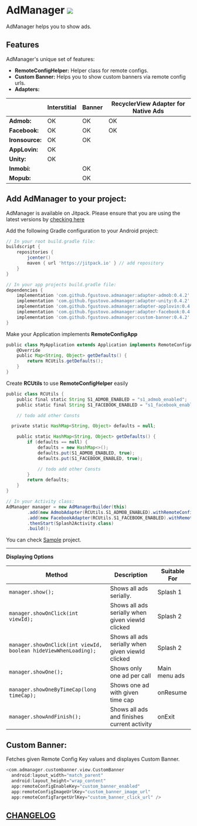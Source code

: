 AdManager [![](https://jitpack.io/v/fgustovo/admanager.svg)](https://jitpack.io/#fgustovo/admanager)
========
AdManager helps you to show ads.

Features
--------
AdManager's unique set of features:
* **RemoteConfigHelper:** Helper class for remote configs.
* **Custom Banner:** Helps you to show custom banners via remote config urls.
* **Adapters:**

|                |Interstitial|Banner|RecyclerView Adapter for Native Ads
|----------------|------------|------------|------------|
|**Admob:**|OK|OK|OK|
|**Facebook:**|OK|OK|OK|
|**Ironsource:**|OK|OK||
|**AppLovin:**|OK|||
|**Unity:**|OK|||
|**Inmobi:**||OK||
|**Mopub:**||OK||


Add AdManager to your project:
----------------------------
AdManager is available on Jitpack. Please ensure that you are using the latest versions by [checking here](https://jitpack.io/#fgustovo/admanager)

Add the following Gradle configuration to your Android project:
```groovy
// In your root build.gradle file:
buildscript {
    repositories {
        jcenter()
        maven { url 'https://jitpack.io' } // add repository
    }
}

// In your app projects build.gradle file:
dependencies {
    implementation 'com.github.fgustovo.admanager:adapter-admob:0.4.2'
    implementation 'com.github.fgustovo.admanager:adapter-unity:0.4.2'
    implementation 'com.github.fgustovo.admanager:adapter-applovin:0.4.2'
    implementation 'com.github.fgustovo.admanager:adapter-facebook:0.4.2'
    implementation 'com.github.fgustovo.admanager:custom-banner:0.4.2'
}
```

Make your Application implements **RemoteConfigApp**
```groovy
public class MyApplication extends Application implements RemoteConfigApp {
    @Override
    public Map<String, Object> getDefaults() {
        return RCUtils.getDefaults();
    }
}
```

Create **RCUtils** to use **RemoteConfigHelper** easily
```groovy
public class RCUtils {
    public final static String S1_ADMOB_ENABLED = "s1_admob_enabled";
    public static final String S1_FACEBOOK_ENABLED = "s1_facebook_enabled";

    // todo add other Consts

  private static HashMap<String, Object> defaults = null;

    public static HashMap<String, Object> getDefaults() {
        if (defaults == null) {
            defaults = new HashMap<>();
            defaults.put(S1_ADMOB_ENABLED, true);
            defaults.put(S1_FACEBOOK_ENABLED, true);

            // todo add other Consts
	    }
        return defaults;
    }
}
```


```groovy
// In your Activity class:
AdManager manager = new AdManagerBuilder(this)
        .add(new AdmobAdapter(RCUtils.S1_ADMOB_ENABLED).withRemoteConfigId(RCUtils.S1_ADMOB_ID))
        .add(new FacebookAdapter(RCUtils.S1_FACEBOOK_ENABLED).withRemoteConfigId(RCUtils.S1_FACEBOOK_ID))
        .thenStart(Splash2Activity.class)
        .build();
```

You can check [Sample](sample) project.

 -----
__Displaying Options__

|Method|Description|Suitable For|
|----------------|-------------------------------|-------------------------------|
|`manager.show();` |Shows all ads serially.|Splash 1|
|`manager.showOnClick(int viewId);`|Shows all ads serially when given viewId clicked|Splash 2|
|`manager.showOnClick(int viewId, boolean hideViewWhenLoading);`|Shows all ads serially when given viewId clicked|Splash 2|
|`manager.showOne();` |Shows only one ad per call|Main menu ads|
|`manager.showOneByTimeCap(long timeCap);` |Shows one ad with given time cap|onResume|
|`manager.showAndFinish();` |Shows all ads and finishes current activity|onExit|



Custom Banner:
----------------------------
Fetches given Remote Config Key values and displayes Custom Banner.
```groovy
<com.admanager.custombanner.view.CustomBanner
  android:layout_width="match_parent"
  android:layout_height="wrap_content"
  app:remoteConfigEnableKey="custom_banner_enabled"
  app:remoteConfigImageUrlKey="custom_banner_image_url"
  app:remoteConfigTargetUrlKey="custom_banner_click_url" />
```


[CHANGELOG](CHANGELOG.md)
------------------------------



